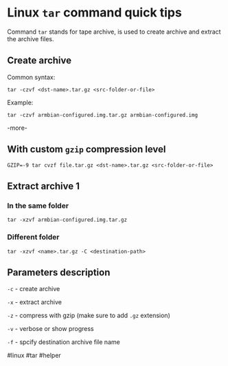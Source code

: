 # Linux `tar` command  quick tips

Command `tar` stands for tape archive, is used to create archive and extract the archive files.

## Create archive

Common syntax:
```
tar -czvf <dst-name>.tar.gz <src-folder-or-file>
```

Example:
```
tar -czvf armbian-configured.img.tar.gz armbian-configured.img
```

-more-

## With custom `gzip` compression level
```
GZIP=-9 tar cvzf file.tar.gz <dst-name>.tar.gz <src-folder-or-file>
```

## Extract archive 1

### In the same folder
```
tar -xzvf armbian-configured.img.tar.gz
```

### Different folder
```
tar -xzvf <name>.tar.gz -C <destination-path>
```

## Parameters description

`-c` - create archive

`-x` - extract archive

`-z` - compress with gzip (make sure to add `.gz` extension)

`-v` - verbose or show progress

`-f` - spcify destination archive file name


 #linux #tar #helper 
